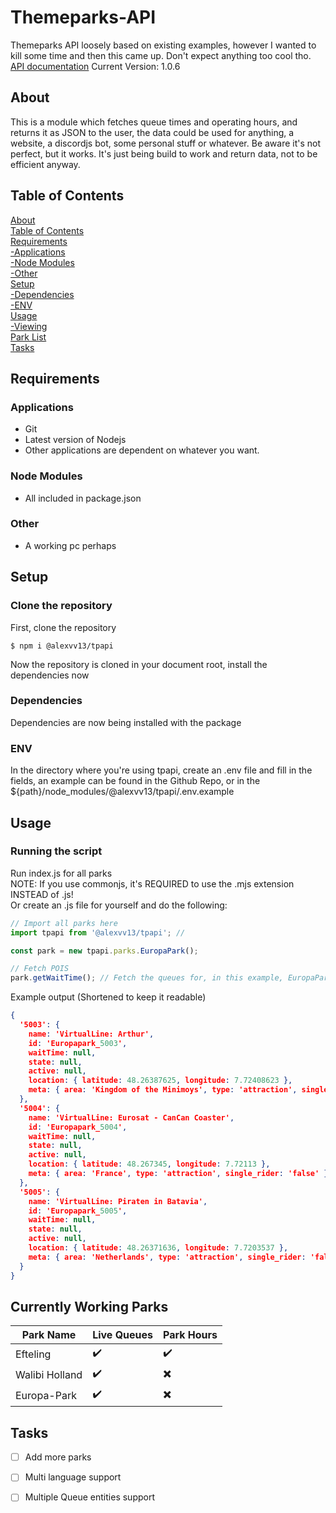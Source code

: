 # Themeparks-API
Themeparks API loosely based on existing examples, however I wanted to kill some time and then this came up. Don't expect anything too cool tho.
[API documentation](https://alexvv13.github.io/tp-api "API Documentation")
Current Version: 1.0.6

## About
This is a module which fetches queue times and operating hours, and returns it as JSON to the user, the data could be used for anything, a website, a discordjs bot, some personal stuff or whatever. Be aware it's not perfect, but it works. It's just being build to work and return data, not to be efficient anyway.

## Table of Contents
[About](#about)</br>
[Table of Contents](#table-of-contents)</br>
[Requirements](#requirements)</br>
[  -Applications](#applications)</br>
[  -Node Modules](#node-modules)</br>
[  -Other](#other)</br>
[Setup](#setup)</br>
[  -Dependencies](#dependencies)</br>
[  -ENV](#env)</br>
[Usage](#usage)</br>
[  -Viewing](#viewing)</br>
[Park List](#currently-working-parks)</br>
[Tasks](#tasks)</br>

## Requirements
### Applications
- Git
- Latest version of Nodejs
- Other applications are dependent on whatever you want.

### Node Modules
- All included in package.json

### Other
- A working pc perhaps

## Setup
### Clone the repository
First, clone the repository
``` 
$ npm i @alexvv13/tpapi
``` 
Now the repository is cloned in your document root, install the dependencies now
### Dependencies
Dependencies are now being installed with the package
### ENV
In the directory where you're using tpapi, create an .env file and fill in the fields, an example can be found in the Github Repo, or in the ${path}/node_modules/@alexvv13/tpapi/.env.example

## Usage
### Running the script
Run index.js for all parks </br>
NOTE: If you use commonjs, it's REQUIRED to use the .mjs extension INSTEAD of .js! </br>
Or create an .js file for yourself and do the following: </br>
```javascript
// Import all parks here
import tpapi from '@alexvv13/tpapi'; // 

const park = new tpapi.parks.EuropaPark(); 

// Fetch POIS
park.getWaitTime(); // Fetch the queues for, in this example, EuropaPark
```

Example output (Shortened to keep it readable)
```json
{
  '5003': {
    name: 'VirtualLine: Arthur',
    id: 'Europapark_5003',
    waitTime: null,
    state: null,
    active: null,
    location: { latitude: 48.26387625, longitude: 7.72408623 },
    meta: { area: 'Kingdom of the Minimoys', type: 'attraction', single_rider: 'false' }
  },
  '5004': {
    name: 'VirtualLine: Eurosat - CanCan Coaster',
    id: 'Europapark_5004',
    waitTime: null,
    state: null,
    active: null,
    location: { latitude: 48.267345, longitude: 7.72113 },
    meta: { area: 'France', type: 'attraction', single_rider: 'false' }
  },
  '5005': {
    name: 'VirtualLine: Piraten in Batavia',
    id: 'Europapark_5005',
    waitTime: null,
    state: null,
    active: null,
    location: { latitude: 48.26371636, longitude: 7.7203537 },
    meta: { area: 'Netherlands', type: 'attraction', single_rider: 'false' }
  }
}
```
   
## Currently Working Parks
Park Name | Live Queues | Park Hours
------------ | ------------- | ----------
Efteling |:heavy_check_mark:|:heavy_check_mark:
Walibi Holland |:heavy_check_mark:|:heavy_multiplication_x:
Europa-Park |:heavy_check_mark:|:heavy_multiplication_x:

## Tasks
- [ ] Add more parks
- [ ] Multi language support
- [ ] Multiple Queue entities support


